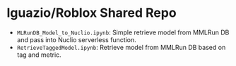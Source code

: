 # Iguazio/Roblox Shared Repo
- `MLRunDB_Model_to_Nuclio.ipynb`: Simple retrieve model from MMLRun DB and pass into Nuclio serverless function.
- `RetrieveTaggedModel.ipynb`: Retrieve model from MMLRun DB based on tag and metric.